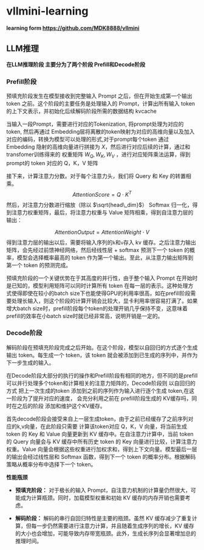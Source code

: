# vllmini-learning

**learning form https://github.com/MDK8888/vllmini** 

## LLM推理

**在LLM推理阶段 主要分为了两个阶段 Prefill和Decode阶段**

### Prefill阶段

  预填充阶段发生在模型接收到完整输入 Prompt 之后，但在开始生成第一个输出 token 之前。这个阶段的主要任务是处理输入的 Prompt，计算出所有输入 token 的上下文表示，并初始化后续解码阶段所需的数据结构 kvcache

   当输入一段Prompt，需要进行对应的Tokenization, 将prompt处理为对应的 token, 然后再通过 Embedding层将离散的token映射为对应的高维向量以及加入对应的编码，转换为模型可以处理的形式,对于prompt每个token 通过 Embedding 隐射的高维向量进行拼接为 $X$，然后进行对应后续的计算，通过和transfomer训练得来的 权重矩阵 $W_Q, W_K, W_V$ ，进行对应矩阵乘法运算，得到 prompt的 token 对应的 Q，K，V 矩阵

  接下来，计算注意力分数。对于每个注意力头，我们将 Query 和 Key 的转置相乘。
$$
AttentionScore = Q \cdot K^T
$$
然后，对注意力分数进行缩放（除以 $\sqrt{head\_dim}$） Softmax 归一化，得到注意力权重矩阵，最后，将注意力权重与 Value 矩阵相乘，得到自注意力层的输出：

$$
AttentionOutput = AttentionWeight \cdot V
$$
  得到注意力层的输出以后，需要将输入序列的`k`和`v`存入 kv 缓存。之后注意力输出矩阵，会先经过前馈神经网络，然后经线性层 + softmax 预测下一个 token 的概率，模型会选择概率最高的 token 作为第一个输出。至此，从注意力输出矩阵到第一个 token 的预测完成。

  预填充阶段的一个关键优势在于其高度的并行性，由于整个输入 Prompt 在开始时是已知的，模型利用矩阵可以同时计算所有 token 在每一层的表示。这种处理方式使得即使在较小的batch size下也能使得GPU的利用率很高，如在prefill阶段需要处理长输入，则这个阶段的计算开销会比较大，显卡利用率很容易打满了。如果增大batch size时，prefill阶段每个token的处理开销几乎保持不变，这意味着prefill的效率在小batch size时就已经非常高，说明开销是一定的。

### Decode阶段

  解码阶段在预填充阶段完成之后开始。在这个阶段，模型以自回归的方式逐个生成输出 token。每生成一个 token，该 token 就会被添加到已生成的序列中，并作为下一步生成的输入。

  在Decode阶段大部分的执行的操作和Prefill阶段有相同的地方，但不同的是prefill可以并行处理多个token和计算相关的注意力矩阵的，Decode阶段则 以自回归的方式 把上一次生成的token 添加到之前的序列作为输入进行逐个生成 token,在这一阶段为了提升对应的速度， 会充分利用之前在 prefill阶段生成的 KV缓存吗，同时在之后的阶段 添加和维护这个KV缓存。

  首先decode阶段会接受来自上一层生成token，由于之前已经缓存了之前序列对应的k,v向量，在此阶段只需要 计算该token对应  Q，K，V 向量，将当前生成 token 的 Key 和 Value 向量更新到 KV 缓存中。在自注意力计算中，当前 token 的 Query 向量会与 KV 缓存中所有历史 token 的 Key 向量进行比较，计算注意力权重。Value 向量会根据这些权重进行加权求和，得到上下文向量。模型最后一层的输出会经过线性层和 Softmax 函数，得到下一个 token 的概率分布。根据解码策略从概率分布中选择下一个 token。

**性能瓶颈**

- **预填充阶段：** 对于极长的输入 Prompt，自注意力机制的计算量仍然很大，可能成为计算瓶颈。同时，加载模型权重和初始 KV 缓存的内存开销也需要考虑。

- **解码阶段：** 解码的串行自回归特性是主要的瓶颈。虽然 KV 缓存减少了重复计算，但每一步仍然需要进行注意力计算，并且随着生成序列的增长，KV 缓存的大小也会增加，可能导致内存带宽瓶颈。此外，生成长序列会显著增加总的推理时间。

  

